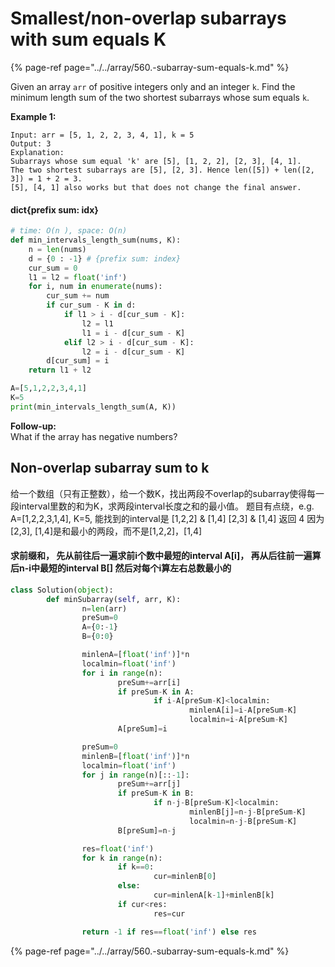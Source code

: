 # Smallest/non-overlap subarrays with sum equals K

{% page-ref page="../../array/560.-subarray-sum-equals-k.md" %}

Given an array `arr` of positive integers only and an integer `k`. Find the minimum length sum of the two shortest subarrays whose sum equals `k`.

**Example 1:**

```text
Input: arr = [5, 1, 2, 2, 3, 4, 1], k = 5
Output: 3
Explanation:
Subarrays whose sum equal 'k' are [5], [1, 2, 2], [2, 3], [4, 1].
The two shortest subarrays are [5], [2, 3]. Hence len([5]) + len([2, 3]) = 1 + 2 = 3.
[5], [4, 1] also works but that does not change the final answer.
```

#### dict{prefix sum: idx} 

```python
# time: O(n ), space: O(n)
def min_intervals_length_sum(nums, K):
    n = len(nums)
    d = {0 : -1} # {prefix sum: index}
    cur_sum = 0
    l1 = l2 = float('inf')
    for i, num in enumerate(nums):
        cur_sum += num
        if cur_sum - K in d:
            if l1 > i - d[cur_sum - K]:
                l2 = l1
                l1 = i - d[cur_sum - K]       
            elif l2 > i - d[cur_sum - K]:
                l2 = i - d[cur_sum - K]
        d[cur_sum] = i
    return l1 + l2

A=[5,1,2,2,3,4,1]
K=5
print(min_intervals_length_sum(A, K))
```

**Follow-up:**  
What if the array has negative numbers?

## Non-overlap subarray sum to k

给一个数组（只有正整数），给一个数K，找出两段不overlap的subarray使得每一段interval里数的和为K，求两段interval长度之和的最小值。 题目有点绕，e.g. A=\[1,2,2,3,1,4\], K=5, 能找到的interval是 \[1,2,2\] & \[1,4\] \[2,3\] & \[1,4\] 返回 4 因为\[2,3\], \[1,4\]是和最小的两段，而不是\[1,2,2\]，\[1,4\]

#### 求前缀和， 先从前往后一遍求前i个数中最短的interval A\[i\]， 再从后往前一遍算后n-i中最短的interval B\[\] 然后对每个i算左右总数最小的

```python
class Solution(object):
        def minSubarray(self, arr, K):
                n=len(arr)
                preSum=0
                A={0:-1}
                B={0:0}

                minlenA=[float('inf')]*n
                localmin=float('inf')
                for i in range(n):
                        preSum+=arr[i]
                        if preSum-K in A:
                                if i-A[preSum-K]<localmin:
                                        minlenA[i]=i-A[preSum-K]
                                        localmin=i-A[preSum-K]
                        A[preSum]=i

                preSum=0
                minlenB=[float('inf')]*n
                localmin=float('inf')
                for j in range(n)[::-1]:
                        preSum+=arr[j]
                        if preSum-K in B:
                                if n-j-B[preSum-K]<localmin:
                                        minlenB[j]=n-j-B[preSum-K]
                                        localmin=n-j-B[preSum-K]
                        B[preSum]=n-j

                res=float('inf')
                for k in range(n):
                        if k==0:
                                cur=minlenB[0]
                        else:
                                cur=minlenA[k-1]+minlenB[k]
                        if cur<res:
                                res=cur

                return -1 if res==float('inf') else res
```



{% page-ref page="../../array/560.-subarray-sum-equals-k.md" %}

